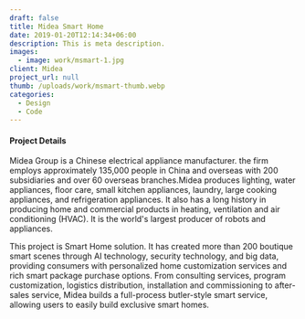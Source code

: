 ```yaml
---
draft: false
title: Midea Smart Home
date: 2019-01-20T12:14:34+06:00
description: This is meta description.
images:
  - image: work/msmart-1.jpg
client: Midea
project_url: null
thumb: /uploads/work/msmart-thumb.webp
categories:
  - Design
  - Code
---
```


#### Project Details

Midea Group is a Chinese electrical appliance manufacturer. the firm employs approximately 135,000 people in China and overseas with 200 subsidiaries and over 60 overseas branches.Midea produces lighting, water appliances, floor care, small kitchen appliances, laundry, large cooking appliances, and refrigeration appliances. It also has a long history in producing home and commercial products in heating, ventilation and air conditioning (HVAC). It is the world's largest producer of robots and appliances.

This project is Smart Home solution. It has created more than 200 boutique smart scenes through AI technology, security technology, and big data, providing consumers with personalized home customization services and rich smart package purchase options. From consulting services, program customization, logistics distribution, installation and commissioning to after-sales service, Midea builds a full-process butler-style smart service, allowing users to easily build exclusive smart homes.